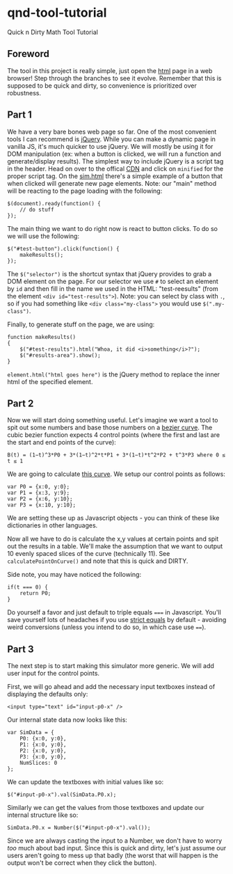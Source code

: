 # qnd-tool-tutorial
Quick n Dirty Math Tool Tutorial

## Foreword
The tool in this project is really simple, just open the [html](./sim.html) page in a web browser!  Step through the branches to see it evolve.  Remember that this is supposed to be quick and dirty, so convenience is prioritized over robustness.

## Part 1
We have a very bare bones web page so far.  One of the most convenient tools I can recommend is [jQuery](https://jquery.com/).  While you can make a dynamic page in vanilla JS, it's much quicker to use jQuery.  We will mostly be using it for DOM manipulation (ex: when a button is clicked, we will run a function and generate/display results).  The simplest way to include jQuery is a script tag in the header.  Head on over to the offical [CDN](https://releases.jquery.com/) and click on `minified` for the proper script tag.  On the [sim.html](./sim.html) there's a simple example of a button that when clicked will generate new page elements.  Note: our "main" method will be reacting to the page loading with the following:
```
$(document).ready(function() {
    // do stuff
});
```

The main thing we want to do right now is react to button clicks.  To do so we will use the following:
```
$("#test-button").click(function() {
    makeResults();
});
```
The `$("selector")` is the shortcut syntax that jQuery provides to grab a DOM element on the page.  For our selector we use `#` to select an element by `id` and then fill in the name we used in the HTML: "test-reesults" (from the element `<div id="test-results">`).  Note: you can select by class with `.`, so if you had something like `<div class="my-class">` you would use `$(".my-class")`.

Finally, to generate stuff on the page, we are using:
```
function makeResults()
{
    $("#test-results").html("Whoa, it did <i>something</i>?");
    $("#results-area").show();
}
```
`element.html("html goes here")` is the jQuery method to replace the inner html of the specified element.

## Part 2
Now we will start doing something useful.  Let's imagine we want a tool to spit out some numbers and base those numbers on a [bezier curve](https://en.wikipedia.org/wiki/B%C3%A9zier_curve).  The cubic bezier function expects 4 control points (where the first and last are the start and end points of the curve):
```
B(t) = (1−t)^3*P0 + 3*(1−t)^2*t*P1 + 3*(1−t)*t^2*P2 + t^3*P3 where 0 ≤ t ≤ 1
```
We are going to calculate [this curve](https://www.desmos.com/calculator/yxgjpzx162).  We setup our control points as follows:
```
var P0 = {x:0, y:0};
var P1 = {x:3, y:9};
var P2 = {x:6, y:10};
var P3 = {x:10, y:10};
```
We are setting these up as Javascript objects - you can think of these like dictionaries in other languages.

Now all we have to do is calculate the x,y values at certain points and spit out the results in a table.  We'll make the assumption that we want to output 10 evenly spaced slices of the curve (technically 11).  See `calculatePointOnCurve()` and note that this is quick and DIRTY.

Side note, you may have noticed the following:
```
if(t === 0) {
    return P0;
}
```
Do yourself a favor and just default to triple equals `===` in Javascript.  You'll save yourself lots of headaches if you use [strict equals](https://developer.mozilla.org/en-US/docs/Web/JavaScript/Reference/Operators/Strict_equality) by default - avoiding weird conversions (unless you intend to do so, in which case use `==`).

## Part 3
The next step is to start making this simulator more generic.  We will add user input for the control points.

First, we will go ahead and add the necessary input textboxes instead of displaying the defaults only:
```
<input type="text" id="input-p0-x" />
```

Our internal state data now looks like this:
```
var SimData = {
	P0: {x:0, y:0},
	P1: {x:0, y:0},
	P2: {x:0, y:0},
	P3: {x:0, y:0},
	NumSlices: 0
};
```
We can update the textboxes with initial values like so:
```
$("#input-p0-x").val(SimData.P0.x);
```
Similarly we can get the values from those textboxes and update our internal structure like so:
```
SimData.P0.x = Number($("#input-p0-x").val());
```
Since we are always casting the input to a Number, we don't have to worry _too_ much about bad input.  Since this is quick and dirty, let's just assume our users aren't going to mess up that badly (the worst that will happen is the output won't be correct when they click the button).
